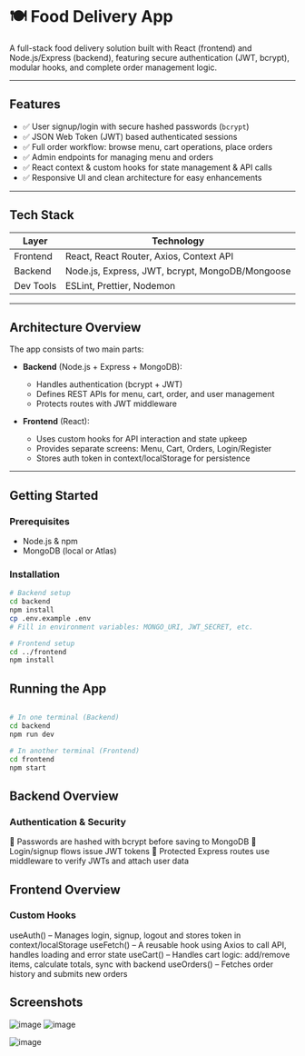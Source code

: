 # 🍽️ Food Delivery App

A full-stack food delivery solution built with React (frontend) and Node.js/Express (backend), featuring secure authentication (JWT, bcrypt), modular hooks, and complete order management logic.

---

## Features

- ✅ User signup/login with secure hashed passwords (`bcrypt`)  
- ✅ JSON Web Token (JWT) based authenticated sessions  
- ✅ Full order workflow: browse menu, cart operations, place orders  
- ✅ Admin endpoints for managing menu and orders  
- ✅ React context & custom hooks for state management & API calls  
- ✅ Responsive UI and clean architecture for easy enhancements  

---

## Tech Stack

| Layer      | Technology         |
|------------|--------------------|
| Frontend   | React, React Router, Axios, Context API |
| Backend    | Node.js, Express, JWT, bcrypt, MongoDB/Mongoose |
| Dev Tools  | ESLint, Prettier, Nodemon |

---

## Architecture Overview

The app consists of two main parts:

- **Backend** (Node.js + Express + MongoDB):  
  - Handles authentication (bcrypt + JWT)  
  - Defines REST APIs for menu, cart, order, and user management  
  - Protects routes with JWT middleware  

- **Frontend** (React):  
  - Uses custom hooks for API interaction and state upkeep  
  - Provides separate screens: Menu, Cart, Orders, Login/Register  
  - Stores auth token in context/localStorage for persistence  

---

## Getting Started

### Prerequisites

- Node.js & npm  
- MongoDB (local or Atlas)  

### Installation

```bash
# Backend setup
cd backend
npm install
cp .env.example .env
# Fill in environment variables: MONGO_URI, JWT_SECRET, etc.

# Frontend setup
cd ../frontend
npm install
```
## Running the App
```bash

# In one terminal (Backend)
cd backend
npm run dev

# In another terminal (Frontend)
cd frontend
npm start
```
## Backend Overview

### Authentication & Security
📌 Passwords are hashed with bcrypt before saving to MongoDB
📌 Login/signup flows issue JWT tokens
📌 Protected Express routes use middleware to verify JWTs and attach user data


## Frontend Overview

### Custom Hooks

useAuth() – Manages login, signup, logout and stores token in context/localStorage
useFetch() – A reusable hook using Axios to call API, handles loading and error state
useCart() – Handles cart logic: add/remove items, calculate totals, sync with backend
useOrders() – Fetches order history and submits new orders

## Screenshots
![image](https://github.com/user-attachments/assets/fb1b5b12-49aa-445f-a9b1-d20d13b0aae2) ![image](https://github.com/user-attachments/assets/f4d2bcbe-8773-4f92-a56d-9a41940d3e17)

![image](https://github.com/user-attachments/assets/363ee6ff-2d54-42c9-adeb-2f09c5f01f9d)


